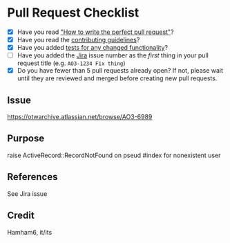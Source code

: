 # Pull Request Checklist

<!-- Mark steps in the checklist as complete by changing `[ ]` to `[X]` -->
* [x] Have you read ["How to write the perfect pull request"](https://github.blog/2015-01-21-how-to-write-the-perfect-pull-request/)?
* [x] Have you read the [contributing guidelines](https://github.com/otwcode/otwarchive/blob/master/CONTRIBUTING.md)?
* [x] Have you added [tests for any changed functionality](https://github.com/otwcode/otwarchive/wiki/Automated-Testing)?
* [ ] Have you added the [Jira](https://otwarchive.atlassian.net) issue number
  as the *first* thing in your pull request title (e.g. `AO3-1234 Fix thing`)
* [x] Do you have fewer than 5 pull requests already open? If not, please wait
  until they are reviewed and merged before creating new pull requests.

## Issue

https://otwarchive.atlassian.net/browse/AO3-6989

## Purpose

raise ActiveRecord::RecordNotFound on pseud #index for nonexistent user

## References

See Jira issue

## Credit

Hamham6, it/its
